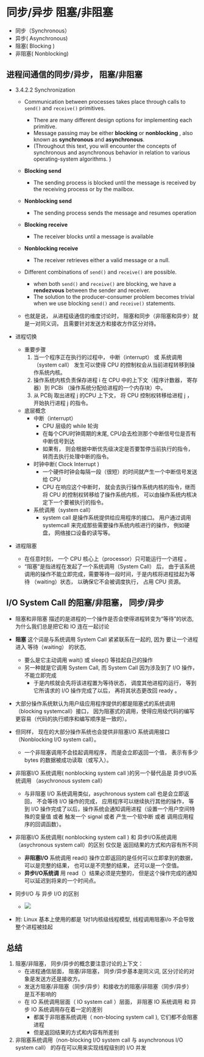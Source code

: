 
# 同步/异步 阻塞/非阻塞

- 同步（Synchronous）
- 异步( Asynchronous)
- 阻塞( Blocking )
- 非阻塞( Nonblocking)


## 进程间通信的同步/异步， 阻塞/非阻塞

- 3.4.2.2 Synchronization
    - Communication between processes takes place through calls to `send()` and `receive()` primitives.
        - There are many different design options for implementing each primitive. 
        - Message passing may be either **blocking** or **nonblocking** , also known as **synchronous** and **asynchronous**.
        - (Throughout this text, you will encounter the concepts of synchronous and asynchronous behavior in relation to various operating-system algorithms. )
    - **Blocking send**
        - The sending process is blocked until the message is received by the receiving process or by the mailbox.
    - **Nonblocking send**
        - The sending process sends the message and resumes operation
    - **Blocking receive**
        - The receiver blocks until a message is available
    - **Nonblocking receive**
        - The receiver retrieves either a valid message or a null.
    - Different combinations of `send()` and `receive()` are possible. 
        - when both `send()` and `receive()` are blocking, we have a **rendezvous** between the sender and receiver.
        - The solution to the producer-consumer problem becomes trivial when we use blocking `send()` and `receive()` statements.

    - 也就是说， 从进程级通信的维度讨论时， 阻塞和同步（非阻塞和异步）就是一对同义词， 且需要针对发送方和接收方作区分对待。
- 进程切换
    - 重要步骤
        1. 当一个程序正在执行的过程中， 中断（interrupt） 或 系统调用（system call） 发生可以使得 CPU 的控制权会从当前进程转移到操作系统内核。
        2. 操作系统内核负责保存进程 i 在 CPU 中的上下文（程序计数器， 寄存器）到 PCBi （操作系统分配给进程的一个内存块）中。
        3. 从 PCBj 取出进程 j 的CPU 上下文， 将 CPU 控制权转移给进程 j ， 开始执行进程 j 的指令。
    - 底层概念
        - 中断（interrupt）
            - CPU 层级的 while 轮询
            - 在每个CPU时钟周期的末尾, CPU会去检测那个中断信号位是否有中断信号到达
            - 如果有， 则会根据中断优先级决定是否要暂停当前执行的指令， 转而去执行处理中断的指令。 
        - 时钟中断( Clock Interrupt )
            - 一个硬件时钟会每隔一段（很短）的时间就产生一个中断信号发送给 CPU
            - CPU 在响应这个中断时， 就会去执行操作系统内核的指令，继而将 CPU 的控制权转移给了操作系统内核， 可以由操作系统内核决定下一个要被执行的指令。
        - 系统调用（system call）
            - system call 是操作系统提供给应用程序的接口。 用户通过调用 systemcall 来完成那些需要操作系统内核进行的操作， 例如硬盘， 网络接口设备的读写等。

- 进程阻塞
    - 在任意时刻， 一个 CPU 核心上（processor）只可能运行一个进程 。
    - “阻塞”是指进程在发起了一个系统调用（System Call） 后， 由于该系统调用的操作不能立即完成，需要等待一段时间，于是内核将进程挂起为等待 （waiting）状态， 以确保它不会被调度执行， 占用 CPU 资源。


## I/O System Call 的阻塞/非阻塞， 同步/异步

- 阻塞和非阻塞 描述的是进程的一个操作是否会使得进程转变为“等待”的状态, 为什么我们总是把它和 IO 连在一起讨论
- **阻塞** 这个词是与系统调用 System Call 紧紧联系在一起的, 因为 要让一个进程进入 等待（waiting） 的状态, 
    - 要么是它主动调用 wait() 或 sleep() 等挂起自己的操作
    - 另一种就是它调用 System Call, 而 System Call 因为涉及到了 I/O 操作， 不能立即完成
        - 于是内核就会先将该进程置为等待状态， 调度其他进程的运行， 等到 它所请求的 I/O 操作完成了以后， 再将其状态更改回 ready 。
- 大部分操作系统默认为用户级应用程序提供的都是阻塞式的系统调用 （blocking systemcall）接口， 因为阻塞式的调用，使得应用级代码的编写更容易（代码的执行顺序和编写顺序是一致的）。
- 但同样， 现在的大部分操作系统也会提供非阻塞I/O 系统调用接口（Nonblocking I/O system call）。 
    - 一个非阻塞调用不会挂起调用程序， 而是会立即返回一个值， 表示有多少bytes 的数据被成功读取（或写入）。
- 非阻塞I/O 系统调用( nonblocking system call )的另一个替代品是 异步I/O系统调用 （asychronous system call）
    - 与非阻塞 I/O 系统调用类似，asychronous system call 也是会立即返回， 不会等待 I/O 操作的完成， 应用程序可以继续执行其他的操作， 等到 I/O 操作完成了以后，操作系统会通知调用进程（设置一个用户空间特殊的变量值 或者 触发一个 signal 或者 产生一个软中断 或者 调用应用程序的回调函数）。
- 非阻塞I/O 系统调用( nonblocking system call ) 和 异步I/O系统调用 （asychronous system call）的区别 仅仅是 返回结果的方式和内容有所不同
    - **非阻塞I/O** 系统调用 read() 操作立即返回的是任何可以立即拿到的数据， 可以是完整的结果， 也可以是不完整的结果， 还可以是一个空值。
    - **异步I/O系统调** 用 read（）结果必须是完整的， 但是这个操作完成的通知可以延迟到将来的一个时间点。

- 同步I/O 与 异步 I/O 的区别
    - ![](https://pic3.zhimg.com/80/v2-e0180a5ffebd91c480d0ccdc02c6d2a7_720w.jpg)

- 附: Linux 基本上使用的都是 1对1内核级线程模型, 线程调用阻塞i/o 不会导致整个进程被挂起


## 总结

1. 阻塞/非阻塞， 同步/异步的概念要注意讨论的上下文：
    - 在进程通信层面， 阻塞/非阻塞， 同步/异步基本是同义词, 区分讨论的对象是发送方还是接收方。
    - 发送方阻塞/非阻塞（同步/异步）和接收方的阻塞/非阻塞（同步/异步） 是互不影响的
    - 在 IO 系统调用层面（ IO system call ）层面， 非阻塞 IO 系统调用 和 异步 IO 系统调用存在着一定的差别
        - 都属于非阻塞系统调用（ non-blocing system call ),  它们都不会阻塞进程
        - 但是返回结果的方式和内容有所差别
2. 非阻塞系统调用（non-blocking I/O system call 与 asynchronous I/O system call） 的存在可以用来实现线程级别的 I/O 并发









